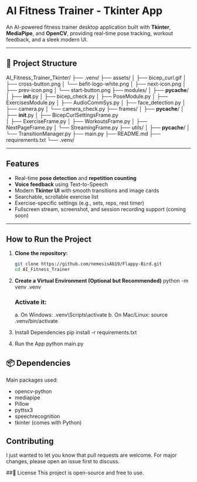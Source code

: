 ﻿# AI Fitness Trainer - Tkinter App

 An AI-powered fitness trainer desktop application built with **Tkinter**, **MediaPipe**, and **OpenCV**, providing real-time pose tracking, workout feedback, and a sleek modern UI.

---

## 📁 Project Structure
AI_Fitness_Trainer_Tkinter/
├── .venv/
├── assets/
│   ├── bicep_curl.gif
│   ├── cross-button.png
│   └── befit-logo-white.png
│   ├── next-icon.png
│   ├── prev-icon.png
│   └── start-button.png
├── modules/
│   ├── __pycache__/
│   ├── __init__.py
│   ├── bicep_check.py
│   ├── PoseModule.py
│   ├── ExercisesModule.py
│   ├── AudioCommSys.py
│   ├── face_detection.py
│   ├── camera.py
│   └── camera_check.py
├── frames/
│   ├── __pycache__/
│   ├── __init__.py
│   ├── BicepCurlSettingsFrame.py	
│   ├── ExerciseFrame.py
│   ├── WorkoutsFrame.py
│   ├── NextPageFrame.py
│   └── StreamingFrame.py
├── utils/
│   ├── __pycache__/
│   └── TransitionManager.py
├── main.py
├── README.md
├── requirements.txt
└── .venv/

---

## Features

- Real-time **pose detection** and **repetition counting**
- **Voice feedback** using Text-to-Speech
- Modern **Tkinter UI** with smooth transitions and image cards
- Searchable, scrollable exercise list
- Exercise-specific settings (e.g., sets, reps, rest timer)
- Fullscreen stream, screenshot, and session recording support (coming soon)

---

## How to Run the Project

1. **Clone the repository:**
   ```bash
   git clone https://github.com/nemesisAb19/Flappy-Bird.git
   cd AI_Fitness_Trainer

2. **Create a Virtual Environment (Optional but Recommended)**
   python -m venv .venv
   ### Activate it:
   a. On Windows:
   .venv\Scripts\activate
   b. On Mac/Linux:
   source .venv/bin/activate

3. Install Dependencies
   pip install -r requirements.txt

4. Run the App
   python main.py


## 📦 Dependencies
Main packages used:
- opencv-python
- mediapipe
- Pillow
- pyttsx3
- speechrecognition
- tkinter (comes with Python)


## Contributing
I just wanted to let you know that pull requests are welcome. For major changes, please open an issue first to discuss.


##📃 License
This project is open-source and free to use.
